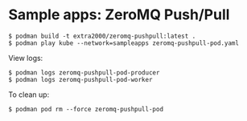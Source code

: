# Sample apps: ZeroMQ Push/Pull

```
$ podman build -t extra2000/zeromq-pushpull:latest .
$ podman play kube --network=sampleapps zeromq-pushpull-pod.yaml
```

View logs:
```
$ podman logs zeromq-pushpull-pod-producer
$ podman logs zeromq-pushpull-pod-worker
```

To clean up:
```
$ podman pod rm --force zeromq-pushpull-pod
```
